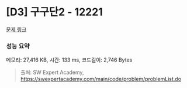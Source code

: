 # [D3] 구구단2 - 12221 

[문제 링크](https://swexpertacademy.com/main/code/problem/problemDetail.do?contestProbId=AXpz3dravpQDFATi) 

### 성능 요약

메모리: 27,416 KB, 시간: 133 ms, 코드길이: 2,746 Bytes



> 출처: SW Expert Academy, https://swexpertacademy.com/main/code/problem/problemList.do